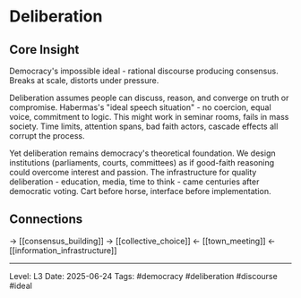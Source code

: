 # Deliberation

## Core Insight
Democracy's impossible ideal - rational discourse producing consensus. Breaks at scale, distorts under pressure.

Deliberation assumes people can discuss, reason, and converge on truth or compromise. Habermas's "ideal speech situation" - no coercion, equal voice, commitment to logic. This might work in seminar rooms, fails in mass society. Time limits, attention spans, bad faith actors, cascade effects all corrupt the process.

Yet deliberation remains democracy's theoretical foundation. We design institutions (parliaments, courts, committees) as if good-faith reasoning could overcome interest and passion. The infrastructure for quality deliberation - education, media, time to think - came centuries after democratic voting. Cart before horse, interface before implementation.

## Connections
→ [[consensus_building]]
→ [[collective_choice]]
← [[town_meeting]]
← [[information_infrastructure]]

---
Level: L3
Date: 2025-06-24
Tags: #democracy #deliberation #discourse #ideal